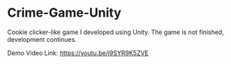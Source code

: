 # Crime-Game-Unity
Cookie clicker-like game I developed using Unity. The game is not finished, development continues.

Demo Video Link:
https://youtu.be/j9SYR9K5ZVE
